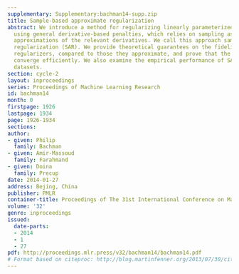 ```yaml
---
supplementary: Supplementary:bachman14-supp.zip
title: Sample-based approximate regularization
abstract: We introduce a method for regularizing linearly parameterized functions
  using general derivative-based penalties, which relies on sampling as well as finite-difference
  approximations of the relevant derivatives. We call this approach sample-based approximate
  regularization (SAR). We provide theoretical guarantees on the fidelity of such
  regularizers, compared to those they approximate, and prove that the approximations
  converge efficiently. We also examine the empirical performance of SAR on several
  datasets.
section: cycle-2
layout: inproceedings
series: Proceedings of Machine Learning Research
id: bachman14
month: 0
firstpage: 1926
lastpage: 1934
page: 1926-1934
sections: 
author:
- given: Philip
  family: Bachman
- given: Amir-Massoud
  family: Farahmand
- given: Doina
  family: Precup
date: 2014-01-27
address: Bejing, China
publisher: PMLR
container-title: Proceedings of The 31st International Conference on Machine Learning
volume: '32'
genre: inproceedings
issued:
  date-parts:
  - 2014
  - 1
  - 27
pdf: http://proceedings.mlr.press/v32/bachman14/bachman14.pdf
# Format based on citeproc: http://blog.martinfenner.org/2013/07/30/citeproc-yaml-for-bibliographies/
---
```

